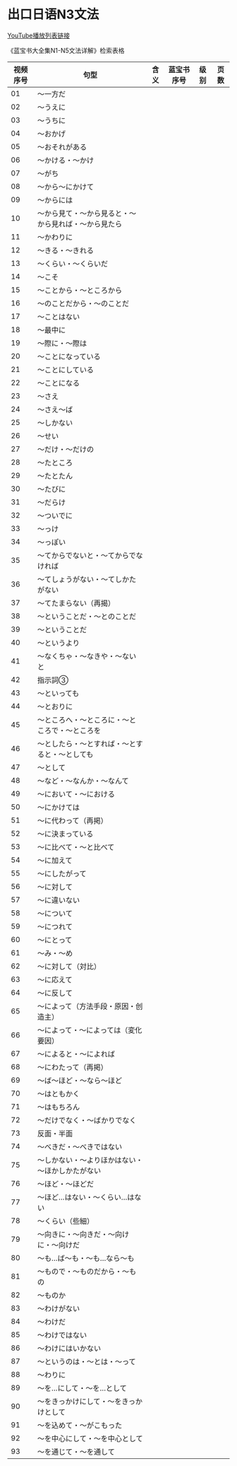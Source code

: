 # 出口日语N3文法

[YouTube播放列表链接](https://www.youtube.com/playlist?list=PLynCeSdpMqxDS6EC0L7vXYUAVCstRHcQR)

《蓝宝书大全集N1-N5文法详解》检索表格

| 视频序号 | 句型                                                 | 含义 | 蓝宝书序号 | 级别 | 页数 |
| -------- | ---------------------------------------------------- | ---- | ---------- | ---- | ---- |
| 01       | ～一方だ                                             |      |            |      |      |
| 02       | ～うえに                                             |      |            |      |      |
| 03       | ～うちに                                             |      |            |      |      |
| 04       | ～おかげ                                             |      |            |      |      |
| 05       | ～おそれがある                                       |      |            |      |      |
| 06       | ～かける・～かけ                                     |      |            |      |      |
| 07       | ～がち                                               |      |            |      |      |
| 08       | ～から～にかけて                                     |      |            |      |      |
| 09       | ～からには                                           |      |            |      |      |
| 10       | ～から見て・～から見ると・～から見れば・～から見たら |      |            |      |      |
| 11       | ～かわりに                                           |      |            |      |      |
| 12       | ～きる・～きれる                                     |      |            |      |      |
| 13       | ～くらい・～くらいだ                                 |      |            |      |      |
| 14       | ～こそ                                               |      |            |      |      |
| 15       | ～ことから・～ところから                             |      |            |      |      |
| 16       | ～のことだから・～のことだ                           |      |            |      |      |
| 17       | ～ことはない                                         |      |            |      |      |
| 18       | ～最中に                                             |      |            |      |      |
| 19       | ～際に・～際は                                       |      |            |      |      |
| 20       | ～ことになっている                                   |      |            |      |      |
| 21       | ～ことにしている                                     |      |            |      |      |
| 22       | ～ことになる                                         |      |            |      |      |
| 23       | ～さえ                                               |      |            |      |      |
| 24       | ～さえ～ば                                           |      |            |      |      |
| 25       | ～しかない                                           |      |            |      |      |
| 26       | ～せい                                               |      |            |      |      |
| 27       | ～だけ・～だけの                                     |      |            |      |      |
| 28       | ～たところ                                           |      |            |      |      |
| 29       | ～たとたん                                           |      |            |      |      |
| 30       | ～たびに                                             |      |            |      |      |
| 31       | ～だらけ                                             |      |            |      |      |
| 32       | ～ついでに                                           |      |            |      |      |
| 33       | ～っけ                                               |      |            |      |      |
| 34       | ～っぽい                                             |      |            |      |      |
| 35       | ～てからでないと・～てからでなければ                 |      |            |      |      |
| 36       | ～てしょうがない・～てしかたがない                   |      |            |      |      |
| 37       | ～てたまらない（再揭）                               |      |            |      |      |
| 38       | ～ということだ・～とのことだ                         |      |            |      |      |
| 39       | ～ということだ                                       |      |            |      |      |
| 40       | ～というより                                         |      |            |      |      |
| 41       | ～なくちゃ・～なきや・～ないと                       |      |            |      |      |
| 42       | 指示詞③                                              |      |            |      |      |
| 43       | ～といっても                                         |      |            |      |      |
| 44       | ～とおりに                                           |      |            |      |      |
| 45       | ～ところへ・～ところに・～ところで・～ところを       |      |            |      |      |
| 46       | ～としたら・～とすれば・～とすると・～としても       |      |            |      |      |
| 47       | ～として                                             |      |            |      |      |
| 48       | ～など・～なんか・～なんて                           |      |            |      |      |
| 49       | ～において・～における                               |      |            |      |      |
| 50       | ～にかけては                                         |      |            |      |      |
| 51       | ～に代わって（再掲）                                 |      |            |      |      |
| 52       | ～に決まっている                                     |      |            |      |      |
| 53       | ～に比べて・～と比べて                               |      |            |      |      |
| 54       | ～に加えて                                           |      |            |      |      |
| 55       | ～にしたがって                                       |      |            |      |      |
| 56       | ～に対して                                           |      |            |      |      |
| 57       | ～に違いない                                         |      |            |      |      |
| 58       | ～について                                           |      |            |      |      |
| 59       | ～につれて                                           |      |            |      |      |
| 60       | ～にとって                                           |      |            |      |      |
| 61       | ～み・～め                                           |      |            |      |      |
| 62       | ～に対して（対比）                                   |      |            |      |      |
| 63       | ～に応えて                                           |      |            |      |      |
| 64       | ～に反して                                           |      |            |      |      |
| 65       | ～によって（方法手段・原因・创造主）                 |      |            |      |      |
| 66       | ～によって・～によっては（変化要因）                 |      |            |      |      |
| 67       | ～によると・～によれば                               |      |            |      |      |
| 68       | ～にわたって（再掲）                                 |      |            |      |      |
| 69       | ～ば～ほど・～なら～ほど                             |      |            |      |      |
| 70       | ～はともかく                                         |      |            |      |      |
| 71       | ～はもちろん                                         |      |            |      |      |
| 72       | ～だけでなく・～ばかりでなく                         |      |            |      |      |
| 73       | 反面・半面                                           |      |            |      |      |
| 74       | ～べきだ・～べきではない                             |      |            |      |      |
| 75       | ～しかない・～よりほかはない・～ほかしかたがない     |      |            |      |      |
| 76       | ～ほど・～ほどだ                                     |      |            |      |      |
| 77       | ～ほど…はない・～くらい…はない                       |      |            |      |      |
| 78       | ～くらい（些細）                                     |      |            |      |      |
| 79       | ～向きに・～向きだ・～向けに・～向けだ               |      |            |      |      |
| 80       | ～も…ば～も・～も…なら～も                           |      |            |      |      |
| 81       | ～もので・～ものだから・～もの                       |      |            |      |      |
| 82       | ～ものか                                             |      |            |      |      |
| 83       | ～わけがない                                         |      |            |      |      |
| 84       | ～わけだ                                             |      |            |      |      |
| 85       | ～わけではない                                       |      |            |      |      |
| 86       | ～わけにはいかない                                   |      |            |      |      |
| 87       | ～というのは・～とは・～って                         |      |            |      |      |
| 88       | ～わりに                                             |      |            |      |      |
| 89       | ～を…にして・～を…として                             |      |            |      |      |
| 90       | ～をきっかけにして・～をきっかけとして               |      |            |      |      |
| 91       | ～を込めて・～がこもった                             |      |            |      |      |
| 92       | ～を中心にして・～を中心として                       |      |            |      |      |
| 93       | ～を通じて・～を通して                               |      |            |      |      |
